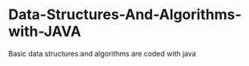 # Data-Structures-And-Algorithms-with-JAVA
Basic data structures and algorithms are coded with java
